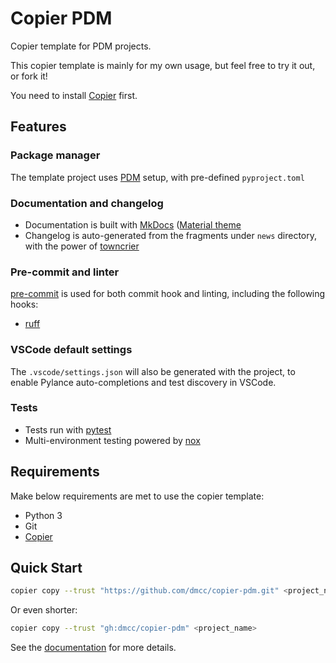 # Copier PDM

Copier template for PDM projects.

This copier template is mainly for my own usage, but feel free to try it out, or fork it!

You need to install [Copier](https://copier.readthedocs.io/en/stable/) first.

## Features

### Package manager

The template project uses [PDM](https://pdm.fming.dev) setup, with pre-defined `pyproject.toml`

### Documentation and changelog

- Documentation is built with [MkDocs](https://github.com/mkdocs/mkdocs)
  ([Material theme](https://github.com/squidfunk/mkdocs-material)
- Changelog is auto-generated from the fragments under `news` directory, with the power of [towncrier](https://pypi.org/project/towncrier/)

### Pre-commit and linter

[pre-commit](https://pre-commit.com/) is used for both commit hook and linting, including the following hooks:

- [ruff](https://github.com/charliermarsh/ruff)

### VSCode default settings

The `.vscode/settings.json` will also be generated with the project, to enable Pylance auto-completions and test discovery in VSCode.

### Tests

- Tests run with [pytest](https://pytest.org/)
- Multi-environment testing powered by [nox](https://nox.thea.codes/)

## Requirements

Make below requirements are met to use the copier template:

- Python 3
- Git
- [Copier](https://copier.readthedocs.io/en/stable/)

## Quick Start

```bash
copier copy --trust "https://github.com/dmcc/copier-pdm.git" <project_name>
```

Or even shorter:

```bash
copier copy --trust "gh:dmcc/copier-pdm" <project_name>
```

See the [documentation](https://copier-pdm.fming.dev) for more details.
